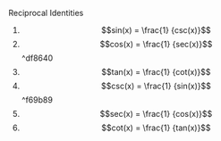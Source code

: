 Reciprocal Identities
1. $$sin(x) = \frac{1} {csc(x)}$$
2. $$cos(x) = \frac{1} {sec(x)}$$ ^df8640
3. $$tan(x) = \frac{1} {cot(x)}$$
4. $$csc(x) = \frac{1} {sin(x)}$$ ^f69b89
5. $$sec(x) = \frac{1} {cos(x)}$$
6. $$cot(x) = \frac{1} {tan(x)}$$
